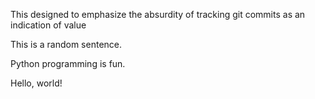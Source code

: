 
This designed to emphasize the absurdity of tracking git commits as an indication of value

This is a random sentence.

Python programming is fun.

Hello, world!
